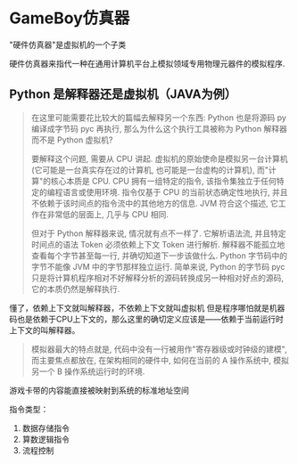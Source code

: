 # GameBoy仿真器

"硬件仿真器"是虚拟机的一个子类

硬件仿真器来指代一种在通用计算机平台上模拟领域专用物理元器件的模拟程序. 

## Python 是解释器还是虚拟机（JAVA为例）
> 在这里可能需要花比较大的篇幅去解释另一个东西: Python 也是将源码 py 编译成字节码 pyc 再执行, 那么为什么这个执行工具被称为 Python 解释器而不是 Python 虚拟机?
> 
> 要解释这个问题, 需要从 CPU 讲起. 虚拟机的原始使命是模拟另一台计算机(它可能是一台真实存在过的计算机, 也可能是一台虚构的计算机), 而"计算"的核心本质是 CPU. CPU 拥有一组特定的指令, 该指令集独立于任何特定的编程语言或使用环境. 指令仅基于 CPU 的当前状态确定性地执行, 并且不依赖于该时间点的指令流中的其他地方的信息. JVM 符合这个描述, 它工作在非常低的层面上, 几乎与 CPU 相同.
> 
> 但对于 Python 解释器来说, 情况就有点不一样了. 它解析语法流, 并且特定时间点的语法 Token 必须依赖上下文 Token 进行解析. 解释器不能孤立地查看每个字节甚至每一行, 并确切知道下一步该做什么. Python 字节码中的字节不能像 JVM 中的字节那样独立运行. 简单来说, Python 的字节码 pyc 只是将计算机程序相对不好解释分析的源码转换成另一种相对好点的源码, 它的本质仍然是解释执行.

懂了，依赖上下文就叫解释器，不依赖上下文就叫虚拟机
但是程序哪怕就是机器码也是依赖于CPU上下文的，那么这里的确切定义应该是——依赖于当前运行时上下文的叫解释器。

> 模拟器最大的特点就是, 代码中没有一行被用作"寄存器级或时钟级的建模", 而主要焦点都放在, 在架构相同的硬件中, 如何在当前的 A 操作系统中, 模拟另一个 B 操作系统运行时的环境.

游戏卡带的内容能直接被映射到系统的标准地址空间

指令类型：
1. 数据存储指令
2. 算数逻辑指令
3. 流程控制